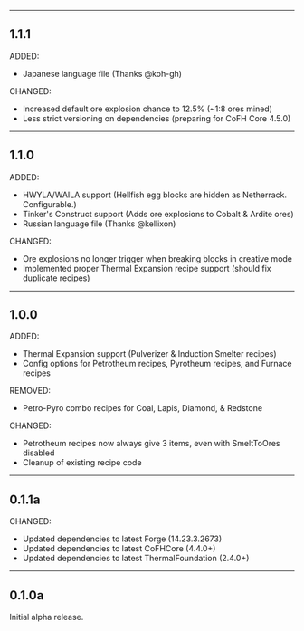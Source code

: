 ------------------------------------------------------------------------------------------------------------------------
1.1.1
------------------------------------------------------------------------------------------------------------------------

ADDED:

- Japanese language file (Thanks @koh-gh)

CHANGED:

- Increased default ore explosion chance to 12.5% (~1:8 ores mined)
- Less strict versioning on dependencies (preparing for CoFH Core 4.5.0)

------------------------------------------------------------------------------------------------------------------------
1.1.0
------------------------------------------------------------------------------------------------------------------------

ADDED:

- HWYLA/WAILA support (Hellfish egg blocks are hidden as Netherrack. Configurable.)
- Tinker's Construct support (Adds ore explosions to Cobalt & Ardite ores)
- Russian language file (Thanks @kellixon)

CHANGED:

- Ore explosions no longer trigger when breaking blocks in creative mode
- Implemented proper Thermal Expansion recipe support (should fix duplicate recipes)

------------------------------------------------------------------------------------------------------------------------
1.0.0
------------------------------------------------------------------------------------------------------------------------

ADDED:

- Thermal Expansion support (Pulverizer & Induction Smelter recipes)
- Config options for Petrotheum recipes, Pyrotheum recipes, and Furnace recipes

REMOVED:

- Petro-Pyro combo recipes for Coal, Lapis, Diamond, & Redstone

CHANGED:

- Petrotheum recipes now always give 3 items, even with SmeltToOres disabled
- Cleanup of existing recipe code

------------------------------------------------------------------------------------------------------------------------
0.1.1a
------------------------------------------------------------------------------------------------------------------------

CHANGED:

- Updated dependencies to latest Forge (14.23.3.2673)
- Updated dependencies to latest CoFHCore (4.4.0+)
- Updated dependencies to latest ThermalFoundation (2.4.0+)

------------------------------------------------------------------------------------------------------------------------
0.1.0a
------------------------------------------------------------------------------------------------------------------------

Initial alpha release.
